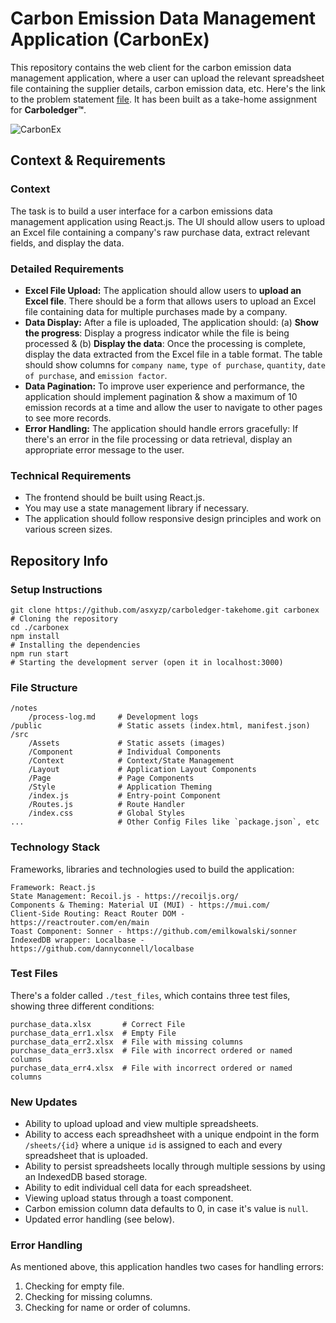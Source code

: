 # Carbon Emission Data Management Application (CarbonEx)

This repository contains the web client for the carbon emission data management application, where a user can upload the relevant spreadsheet file containing the supplier details, carbon emission data, etc. Here's the link to the problem statement [file](https://carboledger.notion.site/Carboledger-Front-end-Assignment-4dd4b5fb1fb34f73a01d2ef0ab389dc6). It has been built as a take-home assignment for **Carboledger&trade;**.

![CarbonEx](https://s11.gifyu.com/images/SgKPS.gif)

## Context & Requirements

### Context

The task is to build a user interface for a carbon emissions data management application using React.js. The UI should allow users to upload an Excel file containing a company's raw purchase data, extract relevant fields, and display the data.

### Detailed Requirements

- **Excel File Upload:** The application should allow users to **upload an Excel file**. There should be a form that allows users to upload an Excel file containing data for multiple purchases made by a company.
- **Data Display:** After a file is uploaded, The application should: (a) **Show the progress**: Display a progress indicator while the file is being processed & (b) **Display the data**: Once the processing is complete, display the data extracted from the Excel file in a table format. The table should show columns for `company name`, `type of purchase`, `quantity`, `date of purchase`, and `emission factor`.
- **Data Pagination:** To improve user experience and performance, the application should implement pagination & show a maximum of 10 emission records at a time and allow the user to navigate to other pages to see more records.
- **Error Handling:** The application should handle errors gracefully: If there's an error in the file processing or data retrieval, display an appropriate error message to the user.

### Technical Requirements

- The frontend should be built using React.js.
- You may use a state management library if necessary.
- The application should follow responsive design principles and work on various screen sizes.

## Repository Info

### Setup Instructions

```
git clone https://github.com/asxyzp/carboledger-takehome.git carbonex           # Cloning the repository
cd ./carbonex
npm install                                                                     # Installing the dependencies
npm run start                                                                   # Starting the development server (open it in localhost:3000)
```

### File Structure

```
/notes
    /process-log.md     # Development logs
/public                 # Static assets (index.html, manifest.json)
/src
    /Assets             # Static assets (images)
    /Component          # Individual Components
    /Context            # Context/State Management
    /Layout             # Application Layout Components
    /Page               # Page Components
    /Style              # Application Theming
    /index.js           # Entry-point Component
    /Routes.js          # Route Handler
    /index.css          # Global Styles
...                     # Other Config Files like `package.json`, etc
```

### Technology Stack

Frameworks, libraries and technologies used to build the application:

```
Framework: React.js
State Management: Recoil.js - https://recoiljs.org/
Components & Theming: Material UI (MUI) - https://mui.com/
Client-Side Routing: React Router DOM - https://reactrouter.com/en/main
Toast Component: Sonner - https://github.com/emilkowalski/sonner
IndexedDB wrapper: Localbase - https://github.com/dannyconnell/localbase
```

### Test Files

There's a folder called `./test_files`, which contains three test files, showing three different conditions:

```
purchase_data.xlsx       # Correct File
purchase_data_err1.xlsx  # Empty File
purchase_data_err2.xlsx  # File with missing columns
purchase_data_err3.xlsx  # File with incorrect ordered or named columns
purchase_data_err4.xlsx  # File with incorrect ordered or named columns
```

### New Updates

- Ability to upload upload and view multiple spreadsheets.
- Ability to access each spreadhsheet with a unique endpoint in the form `/sheets/{id}` where a unique `id` is assigned to each and every spreadsheet that is uploaded.
- Ability to persist spreadsheets locally through multiple sessions by using an IndexedDB based storage.
- Ability to edit individual cell data for each spreadsheet.
- Viewing upload status through a toast component.
- Carbon emission column data defaults to 0, in case it's value is `null`.
- Updated error handling (see below).

### Error Handling

As mentioned above, this application handles two cases for handling errors:

1. Checking for empty file.
2. Checking for missing columns.
3. Checking for name or order of columns.
